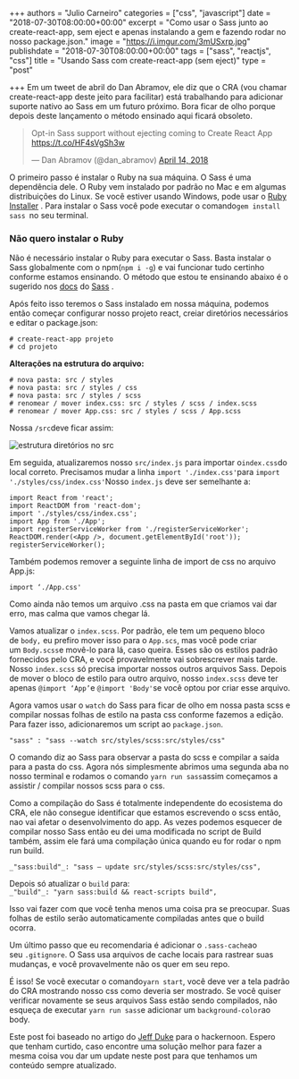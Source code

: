 +++
authors = "Julio Carneiro"
categories = ["css", "javascript"]
date = "2018-07-30T08:00:00+00:00"
excerpt = "Como usar o Sass junto ao create-react-app, sem eject e apenas instalando a gem e fazendo rodar no nosso package.json."
image = "https://i.imgur.com/3mUSxrp.jpg"
publishdate = "2018-07-30T08:00:00+00:00"
tags = ["sass", "reactjs", "css"]
title = "Usando Sass com create-react-app (sem eject)"
type = "post"

+++
Em um tweet de abril do Dan Abramov, ele diz que o CRA (vou chamar create-react-app deste jeito para facilitar) está trabalhando para adicionar suporte nativo ao Sass em um futuro próximo. Bora ficar de olho porque depois deste lançamento o método ensinado aqui ficará obsoleto.

<blockquote class="twitter-tweet" data-lang="en"><p lang="en" dir="ltr">Opt-in Sass support without ejecting coming to Create React App <a href="https://t.co/HF4sVgSh3w">https://t.co/HF4sVgSh3w</a></p>&mdash; Dan Abramov (@dan_abramov) <a href="https://twitter.com/dan_abramov/status/985249038181289985?ref_src=twsrc%5Etfw">April 14, 2018</a></blockquote>

<script async src="https://platform.twitter.com/widgets.js" charset="utf-8"></script>

O primeiro passo é instalar o Ruby na sua máquina. O Sass é uma dependência dele. O Ruby vem instalado por padrão no Mac e em algumas distribuições do Linux. Se você estiver usando Windows, pode usar o [Ruby Installer](https://rubyinstaller.org/) . Para instalar o Sass você pode executar o comando`gem install sass `no seu terminal.

### Não quero instalar o Ruby

Não é necessário instalar o Ruby para executar o Sass. Basta instalar o Sass globalmente com o npm(`npm i -g`) e vai funcionar tudo certinho conforme estamos ensinando. O método que estou te ensinando abaixo é o sugerido nos [docs](https://sass-lang.com/documentation/file.SASS_REFERENCE.html) do [Sass](https://sass-lang.com/documentation/file.SASS_REFERENCE.html) .

Após feito isso teremos o Sass instalado em nossa máquina, podemos então começar configurar nosso projeto react, creiar diretórios necessários e editar o package.json:

    # create-react-app projeto
    # cd projeto

**Alterações na estrutura do arquivo:**

    # nova pasta: src / styles 
    # nova pasta: src / styles / css 
    # nova pasta: src / styles / scss 
    # renomear / mover index.css: src / styles / scss / index.scss 
    # renomear / mover App.css: src / styles / scss / App.scss

Nossa `/src`deve ficar assim:

![](https://cdn-images-1.medium.com/max/800/1\*rkJxT61tRLhybm8DkcBK5w.png "estrutura diretórios no src")

Em seguida, atualizaremos nosso `src/index.js` para importar o`index.css`do local correto. Precisamos mudar a linha `import './index.css'`para `import './styles/css/index.css'`Nosso `index.js` deve ser semelhante a:

    import React from 'react';
    import ReactDOM from 'react-dom';
    import './styles/css/index.css';
    import App from './App';
    import registerServiceWorker from './registerServiceWorker';
    ReactDOM.render(<App />, document.getElementById('root'));
    registerServiceWorker();

Também podemos remover a seguinte linha de import de css no arquivo App.js:

    import ‘./App.css'

Como ainda não temos um arquivo .css na pasta em que criamos vai dar erro, mas calma que vamos chegar lá.

Vamos atualizar o `index.scss`. Por padrão, ele tem um pequeno bloco de `body,` eu prefiro mover isso para o `App.scs`, mas você pode criar um `Body.scss`e movê-lo para lá, caso queira. Esses são os estilos padrão fornecidos pelo CRA, e você provavelmente vai sobrescrever mais tarde. Nosso `index.scss` só precisa importar nossos outros arquivos Sass. Depois de mover o bloco de estilo para outro arquivo, nosso `index.scss` deve ter apenas `@import ‘App’`e `@import 'Body'`se você optou por criar esse arquivo.

Agora vamos usar o `watch` do Sass para ficar de olho em nossa pasta scss e compilar nossas folhas de estilo na pasta css conforme fazemos a edição. Para fazer isso, adicionaremos um script ao `package.json`.

    "sass" : "sass --watch src/styles/scss:src/styles/css"

O comando diz ao Sass para observar a pasta do scss e compilar a saída para a pasta do css. Agora nós simplesmente abrimos uma segunda aba no nosso terminal e rodamos o comando `yarn run sass`assim começamos a assistir / compilar nossos scss para o css.

Como a compilação do Sass é totalmente independente do ecosistema do CRA, ele não consegue identificar que estamos escrevendo o scss então, nao vai afetar o desenvolvimento do app. As vezes podemos esquecer de compilar nosso Sass então eu dei uma modificada no script de Build também, assim ele fará uma compilação única quando eu for rodar o npm run build.

`_"sass:build"_: "sass — update src/styles/scss:src/styles/css",`

Depois só atualizar o `build` para:  
`_"build"_: "yarn sass:build && react-scripts build",`

Isso vai fazer com que você tenha menos uma coisa pra se preocupar. Suas folhas de estilo serão automaticamente compiladas antes que o build ocorra.

Um último passo que eu recomendaria é adicionar o `.sass-cache`ao seu `.gitignore`. O Sass usa arquivos de cache locais para rastrear suas mudanças, e você provavelmente não os quer em seu repo.

É isso! Se você executar o comando`yarn start`, você deve ver a tela padrão do CRA mostrando nosso css como deveria ser mostrado. Se você quiser verificar novamente se seus arquivos Sass estão sendo compilados, não esqueça de executar `yarn run sass`e adicionar um `background-color`ao body.

Este post foi baseado no artigo do [Jeff Duke](https://hackernoon.com/@Jeff_Duke_io?source=post_header_lockup) para o hackernoon. Espero que tenham curtido, caso encontre uma solução melhor para fazer a mesma coisa vou dar um update neste post para que tenhamos um conteúdo sempre atualizado.